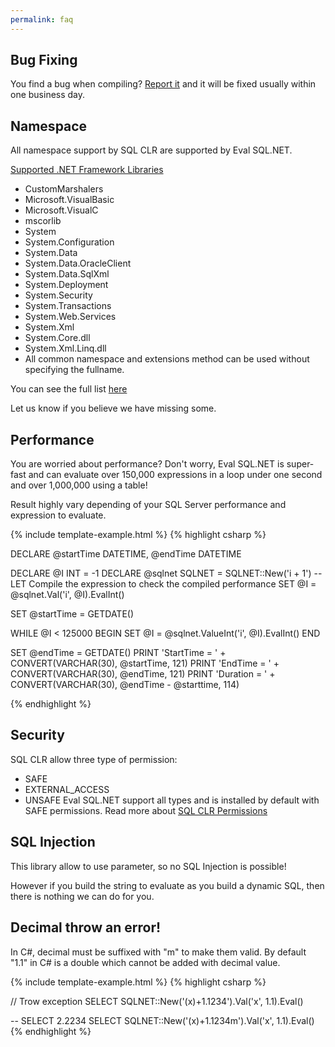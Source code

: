 ```yaml
---
permalink: faq
---
```


## Bug Fixing

You find a bug when compiling? [Report it](https://github.com/zzzprojects/Eval-SQL.NET/issues) and it will be fixed usually within one business day.

## Namespace

All namespace support by SQL CLR are supported by Eval SQL.NET.

[Supported .NET Framework Libraries](https://msdn.microsoft.com/en-us/library/ms403279.aspx)

 - CustomMarshalers
 - Microsoft.VisualBasic
 - Microsoft.VisualC
 - mscorlib
 - System
 - System.Configuration
 - System.Data
 - System.Data.OracleClient
 - System.Data.SqlXml
 - System.Deployment
 - System.Security
 - System.Transactions
 - System.Web.Services
 - System.Xml
 - System.Core.dll
 - System.Xml.Linq.dll
 - All common namespace and extensions method can be used without specifying the fullname.

You can see the full list [here](https://github.com/zzzprojects/Eval-SQL.NET/blob/master/src/Z.Expressions.SqlServer.Eval/EvalContext/EvalContext.RegisterDefaultAlias.cs)

Let us know if you believe we have missing some.

## Performance

You are worried about performance? Don't worry, Eval SQL.NET is super-fast and can evaluate over 150,000 expressions in a loop under one second and over 1,000,000 using a table!

Result highly vary depending of your SQL Server performance and expression to evaluate.

{% include template-example.html %} 
{% highlight csharp %}

DECLARE @startTime DATETIME,
@endTime DATETIME

DECLARE @I INT = -1
DECLARE @sqlnet SQLNET = SQLNET::New('i + 1')
-- LET Compile the expression to check the compiled performance
SET @I = @sqlnet.Val('i', @I).EvalInt()

SET @startTime = GETDATE()

WHILE @I < 125000
    BEGIN
        SET @I = @sqlnet.ValueInt('i', @I).EvalInt()
    END

SET @endTime = GETDATE()
PRINT 'StartTime = ' + CONVERT(VARCHAR(30), @startTime, 121)
PRINT 'EndTime = ' + CONVERT(VARCHAR(30), @endTime, 121)
PRINT 'Duration = ' + CONVERT(VARCHAR(30), @endTime - @starttime, 114)

{% endhighlight %}

## Security

SQL CLR allow three type of permission:

 - SAFE
 - EXTERNAL_ACCESS
 - UNSAFE Eval SQL.NET support all types and is installed by default with SAFE permissions. Read more about [SQL CLR Permissions](https://msdn.microsoft.com/en-CA/library/ms345101.aspx)

## SQL Injection

This library allow to use parameter, so no SQL Injection is possible!

However if you build the string to evaluate as you build a dynamic SQL, then there is nothing we can do for you.

## Decimal throw an error!

In C#, decimal must be suffixed with "m" to make them valid. By default "1.1" in C# is a double which cannot be added with decimal value.

{% include template-example.html %} 
{% highlight csharp %}

// Trow exception
SELECT SQLNET::New('(x)+1.1234').Val('x', 1.1).Eval()

-- SELECT 2.2234
SELECT SQLNET::New('(x)+1.1234m').Val('x', 1.1).Eval()
{% endhighlight %}
